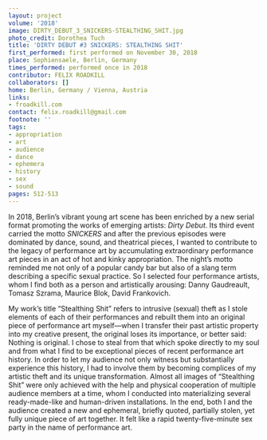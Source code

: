 ```yaml
---
layout: project
volume: '2018'
image: DIRTY_DEBUT_3_SNICKERS-STEALTHING_SHIT.jpg
photo_credit: Dorothea Tuch
title: 'DIRTY DEBUT #3 SNICKERS: STEALTHING SHIT'
first_performed: first performed on November 30, 2018
place: Sophiensaele, Berlin, Germany
times_performed: performed once in 2018
contributor: FELIX ROADKILL
collaborators: []
home: Berlin, Germany / Vienna, Austria
links:
- froadkill.com
contact: felix.roadkill@gmail.com
footnote: ''
tags:
- appropriation
- art
- audience
- dance
- ephemera
- history
- sex
- sound
pages: 512-513
---
```




In 2018, Berlin’s vibrant young art scene has been enriched by a new serial format promoting the works of emerging artists: _Dirty Debut_. Its third event carried the motto _SNICKERS_ and after the previous episodes were dominated by dance, sound, and theatrical pieces, I wanted to contribute to the legacy of performance art by accumulating extraordinary performance art pieces in an act of hot and kinky appropriation. The night’s motto reminded me not only of a popular candy bar but also of a slang term describing a specific sexual practice. So I selected four performance artists, whom I find both as a person and artistically arousing: Danny Gaudreault, Tomasz Szrama, Maurice Blok, David Frankovich.

My work’s title “Stealthing Shit” refers to intrusive (sexual) theft as I stole elements of each of their performances and rebuilt them into an original piece of performance art myself—when I transfer their past artistic property into my creative present, the original loses its importance, or better said: Nothing is original. I chose to steal from that which spoke directly to my soul and from what I find to be exceptional pieces of recent performance art history. In order to let my audience not only witness but substantially experience this history, I had to involve them by becoming complices of my artistic theft and its unique transformation. Almost all images of “Stealthing Shit” were only achieved with the help and physical cooperation of multiple audience members at a time, whom I conducted into materializing several ready-made-like and human-driven installations. In the end, both I and the audience created a new and ephemeral, briefly quoted, partially stolen, yet fully unique piece of art together. It felt like a rapid twenty-five-minute sex party in the name of performance art.
